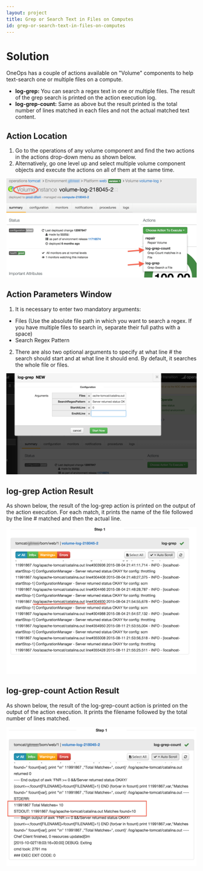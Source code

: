 ```yaml
---
layout: project
title: Grep or Search Text in Files on Computes
id: grep-or-search-text-in-files-on-computes
---
```


# Solution

OneOps has a couple of actions available on "Volume" components to help text-search one or multiple files on a compute.


* **log-grep:** You can search a regex text in one or multiple files. The result of the grep search is printed on the action execution log.
* **log-grep-count:** Same as above but the result printed is the total number of lines matched in each files and not the actual matched text content.

## Action Location


1. Go to the operations of any volume component and find the two actions in the actions drop-down menu as shown below. 
2. Alternatively, go one level up and select multiple volume component objects and execute the actions on all of them at the same time.

![Grep action location](/assets/docs/local/images/grep-action-location.png)

## Action Parameters Window


1. It is necessary to enter two mandatory arguments:
  * Files (Use the absolute file path in which you want to search a regex. If you have multiple files to search in, separate their full paths with a space)
  * Search Regex Pattern
2. There are also two optional arguments to specify at what line # the search should start and at what line it should end. By default, it searches the whole file or files.

![Grep log new](/assets/docs/local/images/grep-log-new.png)
 
## log-grep Action Result

As shown below, the result of the log-grep action is printed on the output of the action execution. For each match, it prints the name of the file followed by the line # matched and then the actual line.

![Log grep action result](/assets/docs/local/images/log-grep-action-result.png)

## log-grep-count Action Result

As shown below, the result of the log-grep-count action is printed on the output of the action execution. It prints the filename followed by the total number of lines matched. 

![Log grep count action result](/assets/docs/local/images/log-grep-count-action-result.png)

